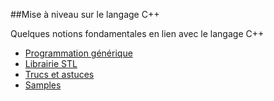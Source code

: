 ##Mise à niveau sur le langage C++

Quelques notions fondamentales en lien avec le langage C++  

- [Programmation générique](ulaval-cpp-templates.md)
- [Librairie STL](ulaval-cpp-stdlib.md)  
- [Trucs et astuces](ulaval-cpp-trucs-et-astuces.md)
- [Samples](ulaval-cpp-samples.md)
